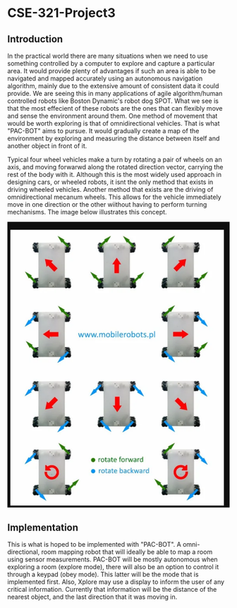 # CSE-321-Project3

## Introduction
In the practical world there are many situations when we need to use something
controlled by a computer to explore and capture a particular area. It would provide plenty of advantages 
if such an area is able to be navigated and mapped accurately using an autonomous 
navigation algorithm, mainly due to the extensive amount of consistent data it could provide.
We are seeing this in many applications of agile algorithm/human controlled robots like 
Boston Dynamic's robot dog SPOT. What we see is that the most effecient of these robots
are the ones that can flexibly move and sense the environment around them. One method of movement that
would be worth exploring is that of omnidirectional vehicles. That is what "PAC-BOT" aims to pursue. It would 
gradually create a map of the environment by exploring and measuring the distance between itself and another object 
in front of it.

Typical four wheel vehicles make a turn by rotating a pair of wheels on an axis, and moving forwarwd along the rotated 
direction vector, carrying the rest of the body with it. Although this is the most widely used 
approach in designing cars, or wheeled robots, it isnt the only method that exists in 
driving wheeled vehicles. Another method that exists are the driving of omnidirectional mecanum wheels. 
This allows for the vehicle immediately move in one direction or the other wiithout having to perform
turning mechanisms. The image below illustrates this concept.

![MecanumWheelDirections](images/mecanumWheelDirections.png)

## Implementation
This is what is hoped to be implemented with "PAC-BOT". A omni-directional, room mapping
robot that will ideally be able to map a room using sensor measurements.
PAC-BOT will be mostly autonomous when exploring a room (explore mode), there will also be an option to control
it through a keypad (obey mode). This latter will be the mode that is implemented first.
Also, Xplore may use a display to inform the user of any critical information. Currently that information
will be the distance of the nearest object, and the last direction that it was moving in. 
